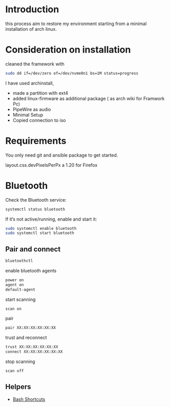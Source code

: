 # Introduction

this process aim to restore my environment starting from a minimal installation of arch linux.

# Consideration on installation

cleaned the framework with 

```bash
sudo dd if=/dev/zero of=/dev/nvme0n1 bs=1M status=progress
```

I have used archinstall, 
- made a partition with ext4
- added linux-firmware as additional package ( as arch wiki for Framwork Pc)
- PipeWire as audio
- Minimal Setup
- Copied connection to iso

# Requirements

You only need git and ansible package to get started.

layout.css.devPixelsPerPx a 1.20 for Firefox


# Bluetooth 

Check the Bluetooth service:

```bash
systemctl status bluetooth
```

If it’s not active/running, enable and start it:
```bash
sudo systemctl enable bluetooth
sudo systemctl start bluetooth
```
## Pair and connect 
```bash 
bluetoothctl
```

enable bluetooth agents 

```bash 
power on
agent on
default-agent
```

start scanning 
```bash
scan on
```

pair 
```bash
pair XX:XX:XX:XX:XX:XX
```

trust and reconnect

```bash
trust XX:XX:XX:XX:XX:XX
connect XX:XX:XX:XX:XX:XX
```

stop scanning 

```bash
scan off
```
## Helpers 
* [Bash Shortcuts](./doc/bash_shortcuts.md)

